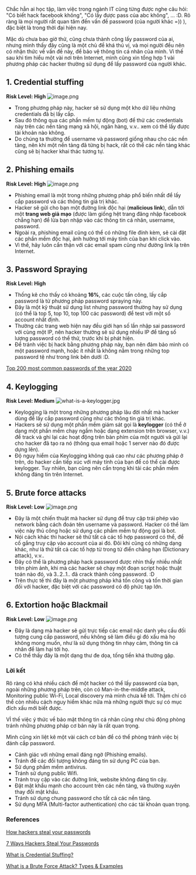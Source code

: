 Chắc hẳn ai học tập, làm việc trong ngành IT cũng từng được nghe câu hỏi: "Có biết hack facebook không", "Có lấy được pass của abc không", ... :D. Rõ ràng là mọi người rất quan tâm đến vấn đề password (của người khác =)) ), đặc biệt là trong thời đại hiện nay.

Mặc dù chưa bao giờ thử, cũng chưa thành công lấy password của ai, nhưng mình thấy đây cũng là một chủ đề khá thú vị, và mọi người đều nên có nhận thức về vấn đề này, để bảo vệ thông tin cá nhân của mình. Vì thế sau khi tìm hiểu một vài nơi trên Internet, mình cũng xin tổng hợp 1 vài phương pháp các hacker thường sử dụng để lấy password của người khác.

## 1. Credential stuffing
**Risk Level: High**
![image.png](https://images.viblo.asia/ca1d6d13-b3fd-4d8a-bc9a-edaa6ffe9cbd.png)

- Trong phương pháp này, hacker sẽ sử dụng một kho dữ liệu những credentials đã bị lấy cắp.
- Sau đó thông qua các phần mềm tự động (bot) để thử các credentials này trên các nền tảng mạng xã hội, ngân hàng, v.v.. xem có thể lấy được tài khoản nào không.
- Do chúng ta thường để username và password giống nhau cho các nền tảng, nên khi một nền tảng đã từng bị hack, rất có thể các nền tảng khác cũng sẽ bị hacker khai thác tương tự.


## 2. Phishing emails
**Risk Level: High**
![image.png](https://images.viblo.asia/e5cf2abe-53db-4f4a-8039-19a98ff7b909.png)
- Phishing email là một trong những phương pháp phổ biến nhất để lấy cắp password và các thông tin giá trị khác.
- Hacker sẽ gửi cho bạn một đường link độc hại (**malicious link**), dẫn tới một **trang web giả mạo** (được làm giống hệt trang đăng nhập facebook chẳng hạn) để lừa bạn nhập vào các thông tin cá nhân, username, password.
- Ngoài ra, phishing email cũng có thể có những file đính kèm, sẽ cài đặt các phần mềm độc hại, ảnh hưởng tới máy tính của bạn khi click vào.
- Vì thế, hãy luôn cẩn thận với các email spam cũng như đường link lạ trên Internet.

## 3. Password Spraying
**Risk Level: High**
- Thống kê cho thấy có khoảng **16%**, các cuộc tấn công, lấy cắp password là từ phương pháp password spraying này.
- Đây là một kỹ thuật sử dụng list nhưng password thường hay sử dụng (có thể là top 5, top 10, top 100 các password) để test với một số account nhất định.
- Thường các trang web hiện nay đều giới hạn số lần nhập sai password với cùng một IP, nên hacker thường sẽ sử dụng nhiều IP để tăng số lượng password có thể thử, trước khi bị phát hiện.
- Để tránh việc bị hack bằng phương pháp này, bạn nên đảm bảo mình có một password mạnh, hoặc ít nhất là không nằm trong những top password tệ như trong link bên dưới :D.

[Top 200 most common
passwords of the year 2020](https://nordpass.com/most-common-passwords-list/)

## 4. Keylogging
**Risk Level: Medium**
![what-is-a-keylogger.jpg](https://images.viblo.asia/9a3c2773-d24f-4eaf-b382-231afdb93fea.jpg)
- Keylogging là một trong những phương pháp lâu đời nhất mà hacker dùng để lấy cắp password cũng như các thông tin giá trị khác.
- Hackers sẽ sử dụng một phần mềm giám sát gọi là **keylogger** (có thể ở dạng một phần mềm chạy ngầm hoặc dạng extension trên browser, v.v.) để track và ghi lại các hoạt động trên bàn phím của một người và gửi lại cho hacker đã tạo ra nó (thông qua email hoặc 1 server nào đó được dựng lên).
- Độ nguy hiểm của Keylogging không quá cao như các phương pháp ở trên, do hacker cần tiếp xúc với máy tính của bạn để có thể cài được keylogger. Tuy nhiên, bạn cũng nên cẩn trọng khi tải các phần mềm không đáng tin trên Internet.

## 5. Brute force attacks
**Risk Level: Low**
![image.png](https://images.viblo.asia/a60c10dd-32fc-4250-8ac6-0828c3a809c1.png)
- Đây là một chiến thuật mà hacker sử dụng để truy cập trái phép vào network bằng cách đoán tên username và password. Hacker có thể làm việc này thủ công hoặc sử dụng các phầm mềm tự động gọi là bot.
- Nói cách khác thì hacker sẽ thử tất cả các tổ hợp password có thể, để cố gắng truy cập vào account của ai đó. Đôi khi cũng có những dạng khác, như là thử tất cả các tổ hợp từ trong từ điển chẳng hạn (Dictionary attack), v.v..
- Đây có thể là phương pháp hack password được nhìn thấy nhiều nhất trên phim ảnh, khi mà các hacker sẽ chạy một đoạn script hoặc thuật toán nào đó, và 3..2..1.. đã crack thành công password. :D
- Trên thực tế thì đây là một phương pháp khá tốn công và tốn thời gian đối với hacker, đặc biệt với các password có độ phức tạp lớn.

## 6. Extortion hoặc Blackmail
**Risk Level: Low**
![image.png](https://images.viblo.asia/cc2b5834-5700-4137-8850-3197efc7b6f3.png)
- Đây là dạng mà hacker sẽ gửi trực tiếp các email nặc danh yêu cầu đối tượng cung cấp password, nếu không sẽ làm điều gì đó xấu mà họ không mong muốn, như là sử dụng thông tin nhạy cảm, thông tin cá nhân để làm hại tới họ.
- Có thể thấy đây là một dạng thư đe dọa, tống tiền khá thường gặp.


### Lời kết
Rõ ràng có khá nhiều cách để một hacker có thể lấy password của bạn, ngoài những phương pháp trên, còn có Man-in-the-middle attack, Monitoring public Wi-Fi, Local discovery mà mình chưa kể tới.
Thậm chí có thể còn nhiều cách nguy hiểm khác nữa mà những người thực sự có mục đích xấu mới biết được.

VÌ thế việc ý thức về bảo mật thông tin cá nhân cũng như chủ động phòng tránh những phương pháp cơ bản này là rất quan trọng.

Mình cũng xin liệt kê một vài cách cơ bản để có thể phòng tránh việc bị đánh cắp password.
* Cảnh giác với những email đáng ngờ (Phishing emails).
* Tránh để các đối tượng không đáng tin sử dụng PC của bạn.
* Sử dụng phầm mềm antivirus.
* Tránh sử dụng public Wifi.
* Tránh truy cập vào các đường link, website không đáng tin cậy.
* Đặt mật khẩu mạnh cho account trên các nền tảng, và thường xuyên thay đổi mật khẩu.
* Tránh sử dụng chung password cho tất cả các nền tảng.
* Sử dụng MFA (Multi-factor authentication) cho các tài khoản quan trọng.

### References
[How hackers steal your passwords](https://www.graphus.ai/blog/how-hackers-steal-your-passwords/)

[7 Ways Hackers Steal Your Passwords](https://www.sentinelone.com/blog/7-ways-hackers-steal-your-passwords/)

[What is Credential Stuffing?](https://www.cloudflare.com/en-gb/learning/bots/what-is-credential-stuffing/)

[What is a Brute Force Attack? Types & Examples](https://phoenixnap.com/blog/brute-force-attack)